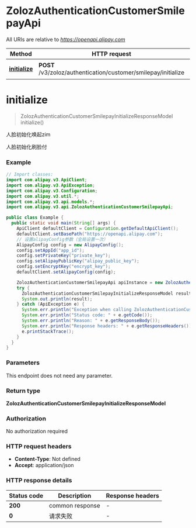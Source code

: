 # ZolozAuthenticationCustomerSmilepayApi

All URIs are relative to *https://openapi.alipay.com*

| Method | HTTP request | Description |
|------------- | ------------- | -------------|
| [**initialize**](ZolozAuthenticationCustomerSmilepayApi.md#initialize) | **POST** /v3/zoloz/authentication/customer/smilepay/initialize | 人脸初始化唤起zim |


<a name="initialize"></a>
# **initialize**
> ZolozAuthenticationCustomerSmilepayInitializeResponseModel initialize()

人脸初始化唤起zim

人脸初始化刷脸付

### Example
```java
// Import classes:
import com.alipay.v3.ApiClient;
import com.alipay.v3.ApiException;
import com.alipay.v3.Configuration;
import com.alipay.v3.util.*;
import com.alipay.v3.api.models.*;
import com.alipay.v3.api.ZolozAuthenticationCustomerSmilepayApi;

public class Example {
  public static void main(String[] args) {
    ApiClient defaultClient = Configuration.getDefaultApiClient();
    defaultClient.setBasePath("https://openapi.alipay.com");
    // 设置alipayConfig参数（全局设置一次）
    AlipayConfig config = new AlipayConfig();
    config.setAppId("app_id");
    config.setPrivateKey("private_key");
    config.setAlipayPublicKey("alipay_public_key");
    config.setEncryptKey("encrypt_key");
    defaultClient.setAlipayConfig(config);

    ZolozAuthenticationCustomerSmilepayApi apiInstance = new ZolozAuthenticationCustomerSmilepayApi(defaultClient);
    try {
      ZolozAuthenticationCustomerSmilepayInitializeResponseModel result = apiInstance.initialize();
      System.out.println(result);
    } catch (ApiException e) {
      System.err.println("Exception when calling ZolozAuthenticationCustomerSmilepayApi#initialize");
      System.err.println("Status code: " + e.getCode());
      System.err.println("Reason: " + e.getResponseBody());
      System.err.println("Response headers: " + e.getResponseHeaders());
      e.printStackTrace();
    }
  }
}
```

### Parameters
This endpoint does not need any parameter.

### Return type

**ZolozAuthenticationCustomerSmilepayInitializeResponseModel**

### Authorization

No authorization required

### HTTP request headers

 - **Content-Type**: Not defined
 - **Accept**: application/json

### HTTP response details
| Status code | Description | Response headers |
|-------------|-------------|------------------|
| **200** | common response |  -  |
| **0** | 请求失败 |  -  |

